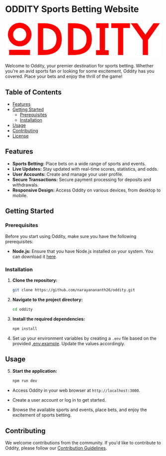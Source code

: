 # ODDITY Sports Betting Website

<img src="./public/assets/logo.png" alt="Oddity Logo" width="500">

Welcome to Oddity, your premier destination for sports betting. Whether you're an avid sports fan or looking for some excitement, Oddity has you covered. Place your bets and enjoy the thrill of the game!

## Table of Contents

- [Features](#features)
- [Getting Started](#getting-started)
  - [Prerequisites](#prerequisites)
  - [Installation](#installation)
- [Usage](#usage)
- [Contributing](#contributing)
- [License](#license)

## Features

- **Sports Betting:** Place bets on a wide range of sports and events.
- **Live Updates:** Stay updated with real-time scores, statistics, and odds.
- **User Accounts:** Create and manage your user profile.
- **Secure Transactions:** Secure payment processing for deposits and withdrawals.
- **Responsive Design:** Access Oddity on various devices, from desktop to mobile.

## Getting Started

### Prerequisites

Before you start using Oddity, make sure you have the following prerequisites:

- **Node.js:** Ensure that you have Node.js installed on your system. You can download it [here](https://nodejs.org/).

### Installation

1. **Clone the repository:**

   ```bash
   git clone https://github.com/narayanananth26/oddity.git
   ```
   
2. **Navigate to the project directory:**

   ```bash
   cd oddity
   ```
3. **Install the required dependencies:**

   ```bash
   npm install
   ```
4. Set up your environment variables by creating a `.env` file based on the provided [.env.example](.env.example). Update the values accordingly.
## Usage

5. **Start the application:**

   ```bash
   npm run dev
   ```

- Access Oddity in your web browser at `http://localhost:3000`.

- Create a user account or log in to get started.

- Browse the available sports and events, place bets, and enjoy the excitement of sports betting.

## Contributing

We welcome contributions from the community. If you'd like to contribute to Oddity, please follow our [Contribution Guidelines](CONTRIBUTING.md).


